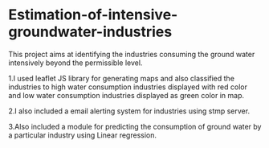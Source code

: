 # Estimation-of-intensive-groundwater-industries


This project aims at identifying the industries consuming the ground water intensively beyond the permissible level.


1.I used leaflet JS library for generating maps and also classified the industries to  high water consumption industries displayed with red color and low water consumption industries displayed as green color in map. 

2.I also included a email alerting system for industries using stmp server. 

3.Also included a module for predicting the consumption of ground water by a particular industry using Linear regression.

